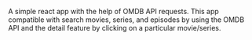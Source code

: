 A simple react app with the help of OMDB API requests. 
This app compatible with search movies, series, and episodes by using the OMDB API and the detail feature by clicking on a particular movie/series.
